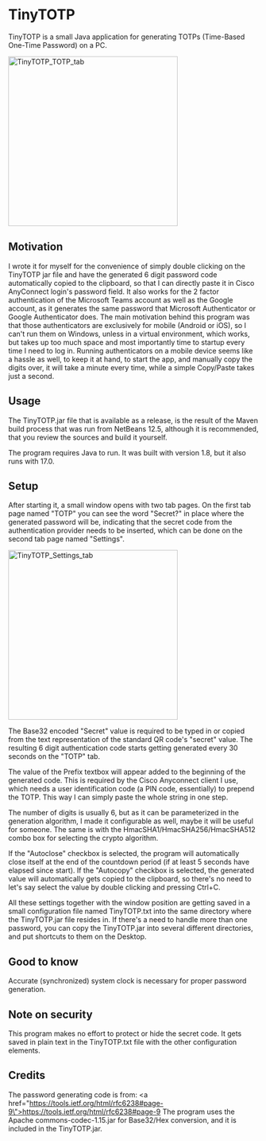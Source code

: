 # TinyTOTP

TinyTOTP is a small Java application for generating TOTPs (Time-Based One-Time Password) on a PC.

<img width="341" alt="TinyTOTP_TOTP_tab" src="https://user-images.githubusercontent.com/23156196/138569217-5880c9b1-cf21-43af-ab95-c12800337963.png">

## Motivation

I wrote it for myself for the convenience of simply double clicking on the TinyTOTP jar file and have the generated 6 digit password code automatically copied to the clipboard, so that I can directly paste it in Cisco AnyConnect login's password field. It also works for the  2 factor authentication of the Microsoft Teams account as well as the Google account, as it generates the same password that Microsoft Authenticator or Google Authenticator does.
The main motivation behind this program was that those authenticators are exclusively for mobile (Android or iOS), so I can't run them on Windows, unless in a virtual environment, which works, but takes up too much space and most importantly time to startup every time I need to log in. Running authenticators on a mobile device seems like a hassle as well, to keep it at hand, to start the app, and manually copy the digits over, it will take a minute every time, while a simple Copy/Paste takes just a second.

## Usage

The TinyTOTP.jar file that is available as a release, is the result of the Maven build process that was run from NetBeans 12.5, although it is recommended, that you review the sources and build it yourself.

The program requires Java to run. It was built with version 1.8, but it also runs with 17.0.

## Setup

After starting it, a small window opens with two tab pages. On the first tab page named "TOTP" you can see the word "Secret?" in place where the generated password will be, indicating that the secret code from the authentication provider needs to be inserted, which can be done on the second tab page named "Settings". 

<img width="341" alt="TinyTOTP_Settings_tab" src="https://user-images.githubusercontent.com/23156196/138569220-6bbb363e-2b23-4637-80c8-3351b2bb354e.png">

The Base32 encoded "Secret" value is required to be typed in or copied from the text representation of the standard QR code's "secret" value. The resulting 6 digit authentication code starts getting generated every 30 seconds on the "TOTP" tab.

The value of the Prefix textbox will appear added to the beginning of the generated code. This is required by the Cisco Anyconnect client I use, which needs a user identification code (a PIN code, essentially) to prepend the TOTP. This way I can simply paste the whole string in one step.

The number of digits is usually 6, but as it can be parameterized in the generation algorithm, I made it configurable as well, maybe it will be useful for someone. The same is with the HmacSHA1/HmacSHA256/HmacSHA512 combo box for selecting the crypto algorithm.

If the "Autoclose" checkbox is selected, the program will automatically close itself at the end of the countdown period (if at least 5 seconds have elapsed since start).
If the "Autocopy" checkbox is selected, the generated value will automatically gets copied to the clipboard, so there's no need to let's say select the value by double clicking and pressing Ctrl+C.

All these settings together with the window position are getting saved in a small configuration file named TinyTOTP.txt into the same directory where the TinyTOTP.jar file resides in.  If there's a need to handle more than one password, you can copy the TinyTOTP.jar into several different directories, and put shortcuts to them on the Desktop.

## Good to know
Accurate (synchronized) system clock is necessary for proper password generation.

## Note on security
This program makes no effort to protect or hide the secret code. It gets saved in plain text in the TinyTOTP.txt file with the other configuration elements.

## Credits
The password generating code is from: <a href=\"https://tools.ietf.org/html/rfc6238#page-9\">https://tools.ietf.org/html/rfc6238#page-9</a>
The program uses the Apache commons-codec-1.15.jar for Base32/Hex conversion, and it is included in the TinyTOTP.jar.
